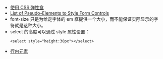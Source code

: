 * [使用 CSS 弹性盒](https://developer.mozilla.org/zh-CN/docs/CSS/Tutorials/Using_CSS_flexible_boxes)
* [List of Pseudo-Elements to Style Form Controls](http://tjvantoll.com/2013/04/15/list-of-pseudo-elements-to-style-form-controls/)
* font-size 只是为给定字体的 em 框提供一个大小，而不能保证实际显示的字符就是这种大小。
* select 的高度可以通过 style 属性设置：
  ```
  <select style="height:30px"></select>
  ```
* [行内元素](https://github.com/yibuyisheng/FE-knowledge/blob/master/css/inlineBox.md)
